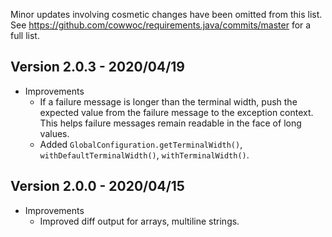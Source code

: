 Minor updates involving cosmetic changes have been omitted from this list. See
https://github.com/cowwoc/requirements.java/commits/master for a full list.

## Version 2.0.3 - 2020/04/19

* Improvements
    * If a failure message is longer than the terminal width, push the expected value from the failure message to the
    exception context. This helps failure messages remain readable in the face of long values.
    * Added `GlobalConfiguration.getTerminalWidth()`, `withDefaultTerminalWidth()`, `withTerminalWidth()`.

## Version 2.0.0 - 2020/04/15

* Improvements
    * Improved diff output for arrays, multiline strings.